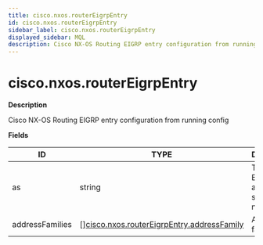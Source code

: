 ```yaml
---
title: cisco.nxos.routerEigrpEntry
id: cisco.nxos.routerEigrpEntry
sidebar_label: cisco.nxos.routerEigrpEntry
displayed_sidebar: MQL
description: Cisco NX-OS Routing EIGRP entry configuration from running config
---
```


# cisco.nxos.routerEigrpEntry

**Description**

Cisco NX-OS Routing EIGRP entry configuration from running config

**Fields**

| ID              | TYPE                                                                                                | DESCRIPTION                                     |
| --------------- | --------------------------------------------------------------------------------------------------- | ----------------------------------------------- |
| as              | string                                                                                              | The router EIGRP autonomous system (AS) number. |
| addressFamilies | &#91;&#93;[cisco.nxos.routerEigrpEntry.addressFamily](cisco.nxos.routereigrpentry.addressfamily.md) | Address families.                               |
